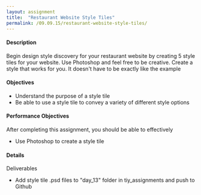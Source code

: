 ```yaml
---
layout: assignment
title:  "Restaurant Website Style Tiles"
permalink: /09.09.15/restaurant-website-style-tiles/
---
```

#### Description
Begin design style discovery for your restaurant website by creating 5 style tiles for your website.  Use Photoshop and feel free to be creative.  Create a style that works for you.  It doesn't have to be exactly like the example

#### Objectives
- Understand the purpose of a style tile
- Be able to use a style tile to convey a variety of different style options

#### Performance Objectives
After completing this assignment, you should be able to effectively
- Use Photoshop to create a style tile

#### Details
Deliverables
- Add style tile .psd files to "day_13" folder in tiy\_assignments and push to Github
